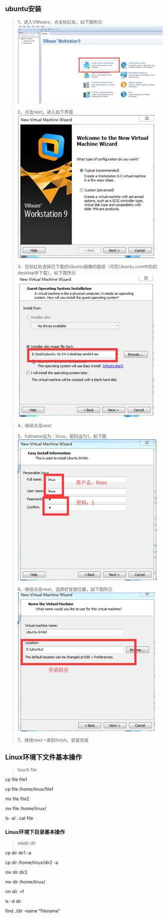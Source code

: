 ## ubuntu安装
> 1、进入VMware，点击标红处，如下图所示
![](https://github.com/weikaiv/mysql/blob/master/img/1.png)

> 2、点击next，进入如下界面
![](https://github.com/weikaiv/mysql/blob/master/img/2.png)

> 3、在标红处选择已下载的Ubuntu镜像的路径（可在Ubuntu.com中的的desktop中下载），如下图所示
![](https://github.com/weikaiv/mysql/blob/master/img/3.png)

> 4、继续点击next

> 5、fullname设为：linux，密码设为1，如下图
![](https://github.com/weikaiv/mysql/blob/master/img/4.png)

> 6、继续点击next，选择好安装位置，如下图所示
![](https://github.com/weikaiv/mysql/blob/master/img/5.png)

> 7、继续next一直到finish，安装完成
## Linux环境下文件基本操作
> touch  file

cp file file1

cp file  /home/linux/file1

mv file   file2

mv file  /home/linux/

ls -al 
.
cat  file
### Linux环境下目录基本操作
> mkdir dir

cp dir   dir1  -a

cp dir   /home/linux/dir2  -a

mv dir  dir2

mv dir  /home/linux/

rm  dir  -rf

ls -d  dir

find  ./dir  -name  "filename"
